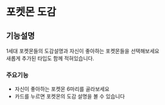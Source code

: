 <h1>포켓몬 도감</h1>

<h2>기능설명</h2>

<p>1세대 포켓몬들의 도감설명과 자신이 좋아하는 포켓몬들을 선택해보세요
<br/>
새롭게 추가된 타입도 함께 적혀있습니다.

</p>

<h3>주요기능</h3>
<ul>
  <li>자신이 좋아하는 포켓몬 6마리를 골라보세요</li>
  <li>카드를 누르면 포켓몬의 도감 설명을 볼 수 있습니다</li>
</ul>
